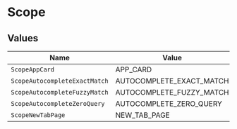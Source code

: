 # Scope


## Values

| Name                          | Value                         |
| ----------------------------- | ----------------------------- |
| `ScopeAppCard`                | APP_CARD                      |
| `ScopeAutocompleteExactMatch` | AUTOCOMPLETE_EXACT_MATCH      |
| `ScopeAutocompleteFuzzyMatch` | AUTOCOMPLETE_FUZZY_MATCH      |
| `ScopeAutocompleteZeroQuery`  | AUTOCOMPLETE_ZERO_QUERY       |
| `ScopeNewTabPage`             | NEW_TAB_PAGE                  |
